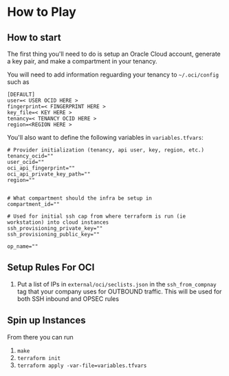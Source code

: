 # How to Play

## How to start

The first thing you'll need to do is setup an Oracle Cloud account, generate a key pair, and make a compartment in your tenancy.

You will need to add information reguarding your tenancy to `~/.oci/config` such as

```
[DEFAULT]
user=< USER OCID HERE >
fingerprint=< FINGERPRINT HERE >
key_file=< KEY HERE >
tenancy=< TENANCY OCID HERE >
region=<REGION HERE >
```

You'll also want to define the following variables in `variables.tfvars`:

```
# Provider initialization (tenancy, api user, key, region, etc.)
tenancy_ocid=""
user_ocid=""
oci_api_fingerprint=""
oci_api_private_key_path=""
region=""


# What compartment should the infra be setup in
compartment_id=""

# Used for initial ssh cap from where terraform is run (ie workstation) into cloud instances
ssh_provisioning_private_key=""
ssh_provisioning_public_key=""

op_name=""
```

## Setup Rules For OCI

1. Put a list of IPs in `external/oci/seclists.json` in the `ssh_from_compnay` tag that your company uses for OUTBOUND traffic. This will be used for both SSH inbound and OPSEC rules

## Spin up Instances

From there you can run

1. `make`
1. `terraform init`
1. `terraform apply -var-file=variables.tfvars`
